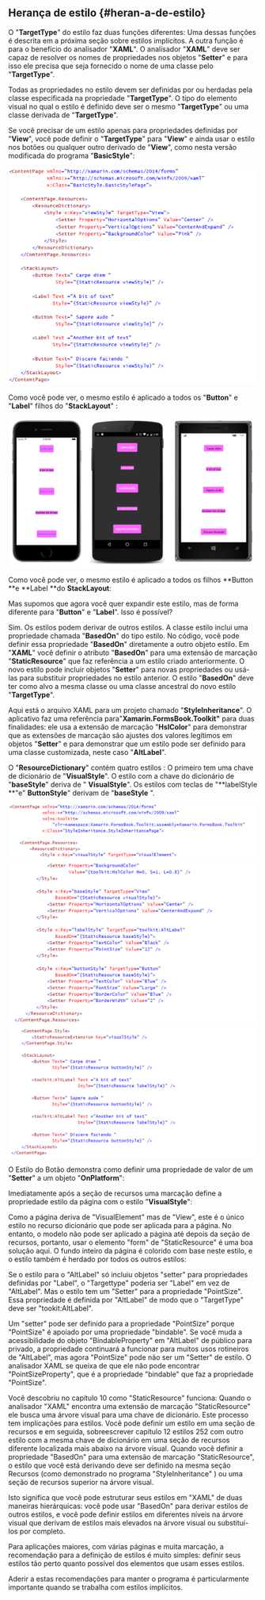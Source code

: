 ## Herança de estilo {#heran-a-de-estilo}

O "**TargetType**" do estilo faz duas funções diferentes: Uma dessas funções é descrita em a próxima seção sobre estilos implícitos. A outra função é para o benefício do analisador "**XAML**". O analisador "**XAML**" deve ser capaz de resolver os nomes de propriedades nos objetos "**Setter**" e para isso ele precisa que seja fornecido o nome de uma classe pelo "**TargetType**".

Todas as propriedades no estilo devem ser definidas por ou herdadas pela classe especificada na propriedade "**TargetType**". O tipo do elemento visual no qual o estilo é definido deve ser o mesmo "**TargetType**" ou uma classe derivada de "**TargetType**".

Se você precisar de um estilo apenas para propriedades definidas por "**View**", você pode definir o "**TargetType**" para "**View**" e ainda usar o estilo nos botões ou qualquer outro derivado de "**View**", como nesta versão modificada do programa "**BasicStyle**":

![](/assets/12-17-HerancaEstilo.png)

Como você pode ver, o mesmo estilo é aplicado a todos os "**Button**" e "**Label**" filhos do "**StackLayout**" :

![](/assets/12-18--TelasHerancaEstilo.png)

Como você pode ver, o mesmo estilo é aplicado a todos os filhos **Button **e **Label **do **StackLayout**:

Mas supomos que agora você quer expandir este estilo, mas de forma diferente para "**Button**" e "**Label**". Isso é possível?

Sim. Os estilos podem derivar de outros estilos. A classe estilo inclui uma propriedade chamada "**BasedOn**" do tipo estilo. No código, você pode definir essa propriedade "**BasedOn**" diretamente a outro objeto estilo. Em "**XAML**" você definir o atributo "**BasedOn**" para uma extensão de marcação "**StaticResource**" que faz referência a um estilo criado anteriormente. O novo estilo pode incluir objetos "**Setter**" para novas propriedades ou usá-las para substituir propriedades no estilo anterior. O estilo "**BasedOn**" deve ter como alvo a mesma classe ou uma classe ancestral do novo estilo "**TargetType**".

Aqui está o arquivo XAML para um projeto chamado "**StyleInheritance**". O aplicativo faz uma referência para"**Xamarin.FormsBook.Toolkit"** para duas finalidades: ele usa a extensão de marcação "**HslColor**" para demonstrar que as extensões de marcação são ajustes dos valores legítimos em objetos "**Setter**" e para demonstrar que um estilo pode ser definido para uma classe customizada, neste caso "**AltLabel**".

O "**ResourceDictionary**" contém quatro estilos : O primeiro tem uma chave de dicionário de "**VisualStyle**". O estilo com a chave do dicionário de "**baseStyle**" deriva de " **VisualStyle**". Os estilos com teclas de "**labelStyle **"e" **ButtonStyle**" derivam de "**baseStyle** ".

![](/assets/12-19-ExemploEstilot.png)![](/assets/12-19-ExemploEstilo1.png)![](/assets/12-19-ExemploEstilo2.png)

O Estilo do Botão demonstra como definir uma propriedade de valor de um "**Setter**" a um objeto "**OnPlatform**":

Imediatamente após a seção de recursos uma marcação define a propriedade estilo da página com o estilo "**VisualStyle**":



Como a página deriva de "VisualElement" mas de "View", este é o único estilo no recurso dicionário que pode ser aplicada para a página. No entanto, o modelo não pode ser aplicado a página até depois da seção de recursos, portanto, usar o elemento "form" de "StaticResource" é uma boa solução aqui. O fundo inteiro da página é colorido com base neste estilo, e o estilo também é herdado por todos os outros estilos:

Se o estilo para o "AltLabel" só incluiu objetos "setter" para propriedades definidas por "Label", o "Targettype" poderia ser "Label" em vez de "AltLabel". Mas o estilo tem um "Setter" para a propriedade "PointSize". Essa propriedade é definida por "AltLabel" de modo que o "TargetType" deve ser "tookit:AltLabel".

Um "setter" pode ser definido para a propriedade "PointSize" porque "PointSize" é apoiado por uma propriedade "bindable". Se você muda a acessibilidade do objeto "BindableProperty" em "AltLabel" de público para privado, a propriedade continuará a funcionar para muitos usos rotineiros de "AltLabel", mas agora "PointSize" pode não ser um "Setter" de estilo. O analisador XAML se queixa de que ele não pode encontrar "PointSizeProperty", que é a propriedade "bindable" que faz a propriedade "PointSize".

Você descobriu no capítulo 10 como "StaticResource" funciona: Quando o analisador "XAML" encontra uma extensão de marcação "StaticResource" ele busca uma árvore visual para uma chave de dicionário. Este processo tem implicações para estilos. Você pode definir um estilo em uma seção de recursos e em seguida, sobreescrever capítulo 12 estilos 252 com outro estilo com a mesma chave de dicionário em uma seção de recursos diferente localizada mais abaixo na árvore visual. Quando você definir a propriedade "BasedOn" para uma extensão de marcação "StaticResource", o estilo que você está derivando deve ser definido na mesma seção Recursos \(como demonstrado no programa "StyleInheritance" \) ou uma seção de recursos superior na árvore visual.

Isto significa que você pode estruturar seus estilos em "XAML" de duas maneiras hierárquicas: você pode usar "BasedOn" para derivar estilos de outros estilos, e você pode definir estilos em diferentes níveis na árvore visual que derivam de estilos mais elevados na árvore visual ou substituí-los por completo.

Para aplicações maiores, com várias páginas e muita marcação, a recomendação para a definição de estilos é muito simples: definir seus estilos tão perto quanto possível dos elementos que usam esses estilos.

Aderir a estas recomendações para manter o programa é particularmente importante quando se trabalha com estilos implícitos.

